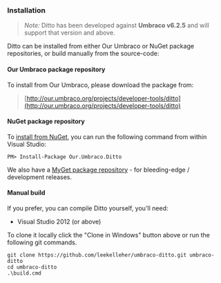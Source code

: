 ### Installation

> *Note:* Ditto has been developed against **Umbraco v6.2.5** and will support that version and above.

Ditto can be installed from either Our Umbraco or NuGet package repositories, or build manually from the source-code:

#### Our Umbraco package repository

To install from Our Umbraco, please download the package from:

> [http://our.umbraco.org/projects/developer-tools/ditto](http://our.umbraco.org/projects/developer-tools/ditto) 

#### NuGet package repository

To [install from NuGet](https://www.nuget.org/packages/Our.Umbraco.Ditto), you can run the following command from within Visual Studio:

	PM> Install-Package Our.Umbraco.Ditto

We also have a [MyGet package repository](https://www.myget.org/F/umbraco-ditto/) - for bleeding-edge / development releases.

#### Manual build

If you prefer, you can compile Ditto yourself, you'll need:

* Visual Studio 2012 (or above)

To clone it locally click the "Clone in Windows" button above or run the following git commands.

	git clone https://github.com/leekelleher/umbraco-ditto.git umbraco-ditto
	cd umbraco-ditto
	.\build.cmd
